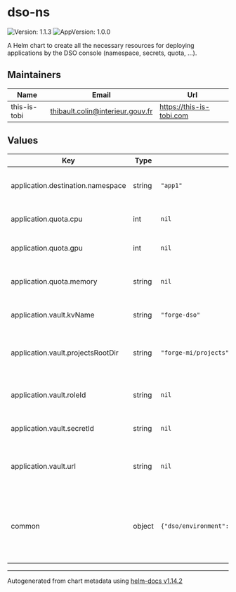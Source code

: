 # dso-ns

![Version: 1.1.3](https://img.shields.io/badge/Version-1.1.3-informational?style=flat-square) ![AppVersion: 1.0.0](https://img.shields.io/badge/AppVersion-1.0.0-informational?style=flat-square)

A Helm chart to create all the necessary resources for deploying applications by the DSO console (namespace, secrets, quota, ...).

## Maintainers

| Name | Email | Url |
| ---- | ------ | --- |
| this-is-tobi | <thibault.colin@interieur.gouv.fr> | <https://this-is-tobi.com> |

## Values

| Key | Type | Default | Description |
|-----|------|---------|-------------|
| application.destination.namespace | string | `"app1"` | Nom du namespace applicatif cible |
| application.quota.cpu | int | `nil` | Quota CPU pour le namespace |
| application.quota.gpu | int | `nil` | Quota GPU pour le namespace |
| application.quota.memory | string | `nil` | Quota mémoire pour le namespace |
| application.vault.kvName | string | `"forge-dso"` | Nom du Key Value store dans Vault |
| application.vault.projectsRootDir | string | `"forge-mi/projects"` | Répertoire racine des projets à utiliser dans Vault |
| application.vault.roleId | string | `nil` | ID du rôle à utiliser (méthode AppRole) |
| application.vault.secretId | string | `nil` | Secret de connexion avec ce rôle |
| application.vault.url | string | `nil` | URL du Vault à utiliser par Vault Secret Operator |
| common | object | `{"dso/environment":"env","dso/organization":"org","dso/project":"project"}` | Informations communes, notamment appliquées en label sur les différents objets |

----------------------------------------------
Autogenerated from chart metadata using [helm-docs v1.14.2](https://github.com/norwoodj/helm-docs/releases/v1.14.2)
